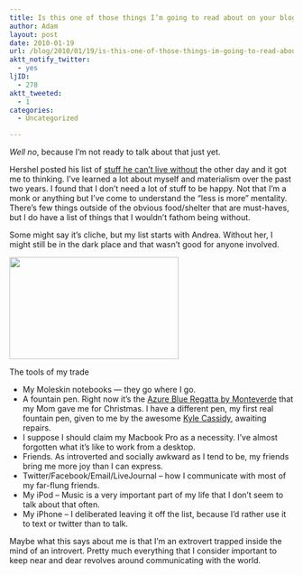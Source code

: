 ```yaml
---
title: Is this one of those things I’m going to read about on your blog tomorrow?
author: Adam
layout: post
date: 2010-01-19
url: /blog/2010/01/19/is-this-one-of-those-things-im-going-to-read-about-on-your-blog-tomorrow/
aktt_notify_twitter:
  - yes
ljID:
  - 278
aktt_tweeted:
  - 1
categories:
  - Uncategorized

---
```

_Well no_, because I&#8217;m not ready to talk about that just yet.

Hershel posted his list of [stuff he can&#8217;t live without][1] the other day and it got me to thinking. I&#8217;ve learned a lot about myself and materialism over the past two years. I found that I don&#8217;t need a lot of stuff to be happy. Not that I&#8217;m a monk or anything but I&#8217;ve come to understand the &#8220;less is more&#8221; mentality. There&#8217;s few things outside of the obvious food/shelter that are must-haves, but I do have a list of things that I wouldn&#8217;t fathom being without.

Some might say it&#8217;s cliche, but my list starts with Andrea. Without her, I might still be in the dark place and that wasn&#8217;t good for anyone involved.

<div id="attachment_182" style="width: 310px" class="wp-caption alignnone">
  <a href="http://www.adamisrael.com/wp-content/uploads/2010/01/IMG_0315.jpg"><img class="size-medium wp-image-182" title="A writer's life" src="http://www.adamisrael.com/wp-content/uploads/2010/01/IMG_0315-300x181.jpg" alt="" width="300" height="181" srcset="//www.adamisrael.com/wp-content/uploads/2010/01/IMG_0315-300x181.jpg 300w, //www.adamisrael.com/wp-content/uploads/2010/01/IMG_0315.jpg 640w" sizes="(max-width: 300px) 100vw, 300px" /></a>
  
  <p class="wp-caption-text">
    The tools of my trade
  </p>
</div>

  * My Moleskin notebooks &#8212; they go where I go.
  * A fountain pen. Right now it&#8217;s the [Azure Blue Regatta by Monteverde][2] that my Mom gave me for Christmas. I have a different pen, my first real fountain pen, given to me by the awesome [Kyle Cassidy][3], awaiting repairs.
  * I suppose I should claim my Macbook Pro as a necessity. I&#8217;ve almost forgotten what it&#8217;s like to work from a desktop.
  * Friends. As introverted and socially awkward as I tend to be, my friends bring me more joy than I can express.
  * Twitter/Facebook/Email/LiveJournal &#8211; how I communicate with most of my far-flung friends.
  * My iPod &#8211; Music is a very important part of my life that I don&#8217;t seem to talk about that often.
  * My iPhone &#8211; I deliberated leaving it off the list, because I&#8217;d rather use it to text or twitter than to talk.

Maybe what this says about me is that I&#8217;m an extrovert trapped inside the mind of an introvert. Pretty much everything that I consider important to keep near and dear revolves around communicating with the world.

 [1]: http://specialdark.tumblr.com/post/339323052/stuff-i-couldnt-live-without-a-good-pen
 [2]: http://monteverdepens.com/regatta_fp.html
 [3]: http://www.kylecassidy.com/